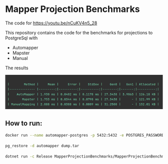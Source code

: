 # Mapper Projection Benchmarks
The code for https://youtu.be/nCuKV4n5_28

This repository contains the code for the benchmarks for projections to PostgreSql with
- Automapper
- Mapster
- Manual

The results

![Results](https://github.com/dariogriffo/MapperProjectionBenchmarks/blob/main/results.png "Results")


## How to run:

```bash
docker run --name automapper-postgres -p 5432:5432 -e POSTGRES_PASSWORD=postgres -d postgres

pg_restore -d automapper dump.tar

dotnet run -c Release MapperProjectionBenchmarks/MapperProjectionBenchmarks.csproj`csharp
```
